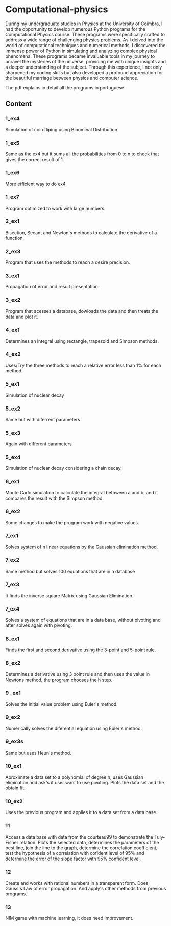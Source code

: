 # Computational-physics
During my undergraduate studies in Physics at the University of Coimbra, I had the opportunity to develop numerous Python programs for the Computational Physics course. These programs were specifically crafted to address a wide range of challenging physics problems. As I delved into the world of computational techniques and numerical methods, I discovered the immense power of Python in simulating and analyzing complex physical phenomena. These programs became invaluable tools in my journey to unravel the mysteries of the universe, providing me with unique insights and a deeper understanding of the subject. Through this experience, I not only sharpened my coding skills but also developed a profound appreciation for the beautiful marriage between physics and computer science.

The pdf explains in detail all the programs in portuguese. 

## Content 

### 1_ex4
Simulation of coin fliping using Binominal Distribution

### 1_ex5
Same as the ex4 but it sums all the probabilities from 0 to n to check that gives the correct result of 1.

### 1_ex6
More efficient way to do ex4.

### 1_ex7
Program optimized to work with large numbers.

### 2_ex1
Bisection, Secant and Newton's methods to calculate the derivative of a function. 

### 2_ex3
Program that uses the methods to reach a desire precision. 

### 3_ex1
Propagation of error and result presentation.

### 3_ex2
Program that acesses a database, dowloads the data and then treats the data and plot it. 

### 4_ex1
Determines an integral using rectangle, trapezoid and Simpson methods.

### 4_ex2
Uses/Try the three methods to reach a relative error less than 1% for each method.

### 5_ex1
Simulation of nuclear decay

### 5_ex2
Same but with diferrent parameters

### 5_ex3
Again with different parameters

### 5_ex4
Simulation of nuclear decay considering a chain decay. 

### 6_ex1
Monte Carlo simulation to calculate the integral bethween a and b, and it compares the result with the Simpson method. 

### 6_ex2
Some changes to make the program work with negative values.

### 7_ex1
Solves system of n linear equations by the Gaussian elimination method. 

### 7_ex2
Same method but solves 100 equations that are in a database

### 7_ex3 
It finds the inverse square Matrix using Gaussian Elimination.

### 7_ex4
Solves a system of equations that are in a data base, without pivoting and after solves again with pivoting. 

### 8_ex1
Finds the first and second derivative using the 3-point and 5-point rule. 

### 8_ex2
Determines a derivative using 3 point rule and then uses the value in Newtons method, the program chooses the h step. 

### 9 _ex1
Solves the initial value problem using Euler's method. 

### 9_ex2
Numerically solves the diferential equation using Euler's method. 

### 9_ex3s
Same but uses Heun's method. 

### 10_ex1
Aproximate a data set to a polynomial of degree n, uses Gaussian elimination and ask's if user want to use pivoting. Plots the data set and the obtain fit. 

### 10_ex2
Uses the previous program and applies it to a data set from a data base. 

### 11
Access a data base with data from the courteau99 to demonstrate the Tuly-Fisher relation. Plots the selected data, determines the parameters of the best line, join the line to the graph, determine the correlation coefficient, test the hypothesis of a correlation with cofident level of 95% and determine the error of the slope factor with  95% confident level. 

### 12
Create and works with rational numbers in a transparent form. Does Gauss's Law of error propagation. And apply's other methods from previous programs. 

### 13 
NIM game with machine learning, it does need improvement. 
